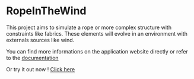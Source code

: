 # RopeInTheWind
This project aims to simulate a rope or more complex structure with constraints like fabrics. These elements will evolve in an environment with externals sources like wind.

You can find more informations on the application website directly or refer to the [documentation](https://github.com/Maering/RopeInTheWind/wiki)

Or try it out now ! [Click here](https://maering.github.io/RopeInTheWind/)
